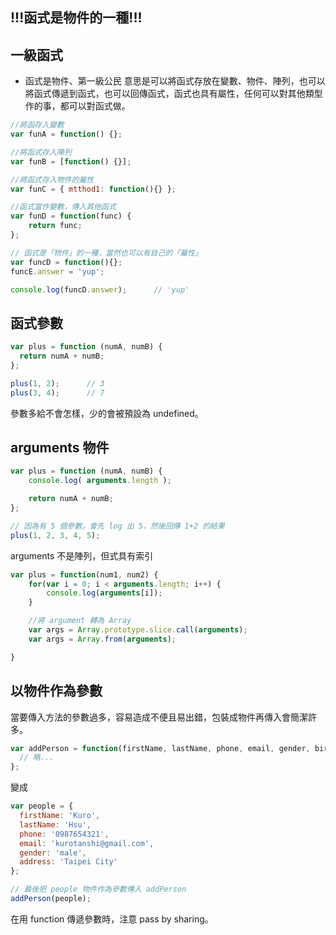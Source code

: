 ## !!!**函式是物件的一種**!!!
## 一級函式
* 函式是物件、第一級公民
意思是可以將函式存放在變數、物件、陣列，也可以將函式傳遞到函式，也可以回傳函式，函式也具有屬性，任何可以對其他類型作的事，都可以對函式做。
```js
//將函存入變數
var funA = function() {};

//將函式存入陣列
var funB = [function() {}];

//將函式存入物件的屬性
var funC = { mtthod1: function(){} };

//函式當作變數，傳入其他函式
var funD = function(func) {
    return func;
};

// 函式是「物件」的一種，當然也可以有自己的「屬性」
var funcD = function(){};
funcE.answer = 'yup';

console.log(funcD.answer);      // 'yup'
```

## 函式參數
```js
var plus = function (numA, numB) {
  return numA + numB;
};

plus(1, 2);      // 3
plus(3, 4);      // 7
```
參數多給不會怎樣，少的會被預設為 undefined。

## arguments 物件
```js
var plus = function (numA, numB) {
    console.log( arguments.length );

    return numA + numB;
};

// 因為有 5 個參數，會先 log 出 5，然後回傳 1+2 的結果
plus(1, 2, 3, 4, 5);
```
arguments 不是陣列，但式具有索引
```js
var plus = function(num1, num2) {
    for(var i = 0; i < arguments.length; i++) {
        console.log(arguments[i]);
    }

    //將 argument 轉為 Array
    var args = Array.prototype.slice.call(arguments);
    var args = Array.from(arguments);

}
```

## 以物件作為參數
當要傳入方法的參數過多，容易造成不便且易出錯，包裝成物件再傳入會簡潔許多。
```js
var addPerson = function(firstName, lastName, phone, email, gender, birthday, address){
  // 略...
};
```
變成
```js
var people = {
  firstName: 'Kuro',
  lastName: 'Hsu',
  phone: '0987654321',
  email: 'kurotanshi@gmail.com',
  gender: 'male',
  address: 'Taipei City'
};

// 最後把 people 物件作為參數傳入 addPerson
addPerson(people);
```
在用 function 傳遞參數時，注意 pass by sharing。